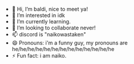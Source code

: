 - 👋 Hi, I’m baldi, nice to meet ya!
- 👀 I’m interested in idk
- 🌱 I’m currently learning.
- 💞️ I’m looking to collaborate never!
- 📫 discord is "naikowastaken"
- 😄 Pronouns: i'm a funny guy, my pronouns are he/he/he/he/he/he/he/he/he/he/he/he/he
- ⚡ Fun fact: i am naiko.

<!---
naikoguy/naikoguy is not ✨ special ✨
--->
